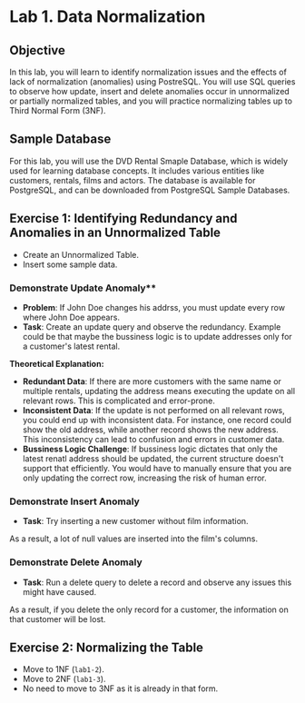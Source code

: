 # Lab 1. Data Normalization

## Objective
In this lab, you will learn to identify normalization issues and the effects of lack of normalization (anomalies) using PostreSQL. You will use SQL queries to observe how update, insert and delete anomalies occur in unnormalized or partially normalized tables, and you will practice normalizing tables up to Third Normal Form (3NF).

## Sample Database
For this lab, you will use the DVD Rental Smaple Database, which is widely used for learning database concepts. It includes various entities like customers, rentals, films and actors. The database is available for PostgreSQL, and can be downloaded from PostgreSQL Sample Databases.

## Exercise 1: Identifying Redundancy and Anomalies in an Unnormalized Table

- Create an Unnormalized Table.
-  Insert some sample data.

### Demonstrate Update Anomaly**
- **Problem**: If John Doe changes his addrss, you must update every row where John Doe appears.
- **Task**: Create an update query and observe the redundancy. Example could be that maybe the bussiness logic is to update addresses only for a customer's latest rental.

**Theoretical Explanation:**
- **Redundant Data**: If there are more customers with the same name or multiple rentals, updating the address means executing the update on all relevant rows. This is complicated and error-prone.
- **Inconsistent Data**: If the update is not performed on all relevant rows, you could end up with inconsistent data. For instance, one record could show the old address, while another record shows the new address. This inconsistency can lead to confusion and errors in customer data.
- **Bussiness Logic Challenge**: If bussiness logic dictates that only the latest renatl address should be updated, the current structure doesn't support that efficiently. You would have to manually ensure that you are only updating the correct row, increasing the risk of human error.

### Demonstrate Insert Anomaly
- **Task**: Try inserting a new customer without film information.

As a result, a lot of null values are inserted into the film's columns.

### Demonstrate Delete Anomaly
- **Task**: Run a delete query to delete a record and observe any issues this might have caused.

As a result, if you delete the only record for a customer, the information on that customer will be lost.

## Exercise 2: Normalizing the Table

- Move to 1NF (``lab1-2``).
- Move to 2NF (``lab1-3``).
- No need to move to 3NF as it is already in that form.
